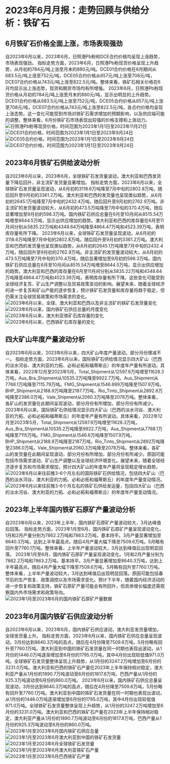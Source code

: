 # 2023年6月月报：走势回顾与供给分析：铁矿石
## **6月铁矿石价格全面上涨，市场表现强劲**
自2023年6月以来，2023年6月，日照港Pb粉和DCE合约价格均呈现上涨趋势，市场表现强劲。 指标走势方面，2023年6月，日照港Pb粉现货价格呈现上升趋势，从月初的784元/吨上涨至月末的880元/吨。DCE01合约价格在6月期间从683.5元/吨上涨至752元/吨，DCE05合约价格从657元/吨上涨至708元/吨，DCE07合约价格从743元/吨上涨至822.5元/吨。整体来看，铁矿石相关价格在6月均显示出上涨态势，现货和期货市场均有所增强。 2023年6月，日照港Pb粉现货价格从月初的784元/吨上涨至月末的880元/吨，显示出明显的上升趋势。DCE01合约价格从683.5元/吨上涨至752元/吨，DCE05合约价格从657元/吨上涨至708元/吨，DCE07合约价格从743元/吨上涨至822.5元/吨，各合约价格均呈现上涨态势。这一变化可能受到市场对铁矿石需求增加的预期影响，以及供应端可能的调整。整体来看，6月份铁矿石市场表现出较强的价格支撑和上涨动力。
        ![日照港Pb粉等现货价格，时间范围为2023年1月1日至2023年11月21日](assets/日照港Pb粉等现货价格，时间范围为2023年1月1日至2023年11月21日.png)
![DCE01合约价格，时间范围为2023年1月1日至2023年9月24日](assets/DCE01合约价格，时间范围为2023年1月1日至2023年9月24日.png)
![DCE05合约价格，时间范围为2023年1月1日至2023年9月24日](assets/DCE05合约价格，时间范围为2023年1月1日至2023年9月24日.png)
![DCE07合约价格，时间范围为2023年1月1日至2023年9月24日](assets/DCE07合约价格，时间范围为2023年1月1日至2023年9月24日.png)

## **2023年6月铁矿石供给波动分析**
自2023年6月以来，2023年6月，全球铁矿石发货量波动，澳大利亚和巴西发货量下降后回升，非主流矿发货量显著增加。 指标走势方面，2023年6月以来，全球铁矿石发货量呈现波动，从6月初的3118.6万吨降至7月中旬的2802.8万吨，随后回升至9月初的3361.2万吨。澳大利亚和巴西的发货量也呈现类似趋势，从6月初的2645.1万吨降至7月中旬的2432.4万吨，随后回升至9月初的2762.9万吨。非主流矿的发货量波动较大，从6月初的473.5万吨降至7月中旬的370.4万吨，随后显著增加至9月初的598.3万吨。国内铁矿石供应总量在6月至10月间从8515.54万吨增至8644.5万吨，显示出供应增加的趋势。澳大利亚和巴西的库存量在6月至11月间分别从5835.22万吨和4348.64万吨降至4864.47万吨和4523.39万吨，表明库存量有所下降。 2023年6月以来，全球铁矿石发货量呈现波动，从6月初的3118.6万吨降至7月中旬的2802.8万吨，随后回升至9月初的3361.2万吨。澳大利亚和巴西的发货量也呈现类似趋势，从6月初的2645.1万吨降至7月中旬的2432.4万吨，随后回升至9月初的2762.9万吨。非主流矿的发货量波动较大，从6月初的473.5万吨降至7月中旬的370.4万吨，随后显著增加至9月初的598.3万吨。国内铁矿石供应总量在6月至10月间从8515.54万吨增至8644.5万吨，显示出供应增加的趋势。澳大利亚和巴西的库存量在6月至11月间分别从5835.22万吨和4348.64万吨降至4864.47万吨和4523.39万吨，表明库存量有所下降。这些变化可能受到全球经济复苏、矿山生产调整以及贸易政策变动的影响。展望未来，随着全球经济的进一步复苏和矿山产能的逐步恢复，预计铁矿石发货量和库存量将趋于稳定，但仍需关注全球贸易政策和市场需求的变化。
        ![2023年6月以来，全球、澳大利亚和巴西以及非主流矿的铁矿石发货量变化](assets/2023年6月以来，全球、澳大利亚和巴西以及非主流矿的铁矿石发货量变化.png)
![2023年6月以来，国内铁矿石供应总量的月度变化](assets/2023年6月以来，国内铁矿石供应总量的月度变化.png)
![2023年6月以来，澳大利亚铁矿石库存量的变化](assets/2023年6月以来，澳大利亚铁矿石库存量的变化.png)
![2023年6月以来，巴西铁矿石库存量的变化](assets/2023年6月以来，巴西铁矿石库存量的变化.png)

## **四大矿山年度产量波动分析**
自2023年6月以来，2023年6月以来，四大矿山年度产量波动，部分月份增减不一。 指标走势方面，2023年6月以来，国际铁矿石供给情况显示四大矿山（巴西的淡水河谷、澳大利亚的力拓、必和必拓和福蒂斯丘）的年度年产量有所波动。具体来看，2022年12月至2023年5月，Total_Shipment从12597.9万吨增至11628.3万吨，Aus_Bra_Shipment从10535.2万吨降至9922.7万吨，Aus_Shipment从7768.1万吨降至7115.79万吨。FMG_Shipment从1546.699万吨降至1507.9万吨，BHP_Shipment从2188.9万吨降至2187.7万吨，Rio_Tinto_Shipment从2892.6万吨降至2386.0万吨，Vale_Shipment从2060.3万吨降至2078万吨。整体来看，各矿山的发货量在此期间呈现波动，部分月份有所增加，部分月份有所减少。 2023年6月以来，国际铁矿石供给情况显示四大矿山（巴西的淡水河谷、澳大利亚的力拓、必和必拓和福蒂斯丘）的年度年产量有所波动。具体来看，2022年12月至2023年5月，Total_Shipment从12597.9万吨增至11628.3万吨，Aus_Bra_Shipment从10535.2万吨降至9922.7万吨，Aus_Shipment从7768.1万吨降至7115万吨。FMG_Shipment从1546.6万吨降至1507.9万吨，BHP_Shipment从2188.9万吨降至2187万吨，Rio_Tinto_Shipment从2892万吨降至2386.0万吨，Vale_Shipment从2060.3万吨降至2078万吨。整体来看，各矿山的发货量在此期间呈现波动，部分月份有所增加，部分月份有所减少。原因可能包括市场需求波动、矿山生产调整以及全球经济环境变化。展望未来，随着全球经济逐步复苏和市场需求增加，预计四大矿山的年度年产量将呈现稳定增长趋势。
        ![2023年6月以来往前推3-6个月左右的国际铁矿石供给情况，包括四大矿山（巴西的淡水河谷、澳大利亚的力拓、必和必拓和福蒂斯丘）的年度年产量变动情况。](assets/2023年6月以来往前推3-6个月左右的国际铁矿石供给情况，包括四大矿山（巴西的淡水河谷、澳大利亚的力拓、必和必拓和福蒂斯丘）的年度年产量变动情况。.png)
![2023年6月以来往前推3-6个月左右的铁矿石供给发运量，包括四大矿山（巴西的淡水河谷、澳大利亚的力拓、必和必拓和福蒂斯丘）的年度年产量变动情况。](assets/2023年6月以来往前推3-6个月左右的铁矿石供给发运量，包括四大矿山（巴西的淡水河谷、澳大利亚的力拓、必和必拓和福蒂斯丘）的年度年产量变动情况。.png)

## **2023年上半年国内铁矿石原矿产量波动分析**
自2023年6月以来，2023年上半年，国内铁矿石原矿产量波动较大，3月达峰值后回落。 指标走势方面，2023年1月至6月，国内铁矿石原矿产量呈现波动变化。1月和2月产量分别为7862.2万吨和7863.2万吨，基本持平。3月产量显著增加至8640.3万吨，达到上半年最高点。随后4月产量大幅下降至7509.6万吨，5月略有回升至7760.1万吨。整体来看，上半年产量波动较大，3月达到峰值后出现明显回落。 2023年1月至6月，国内铁矿石原矿产量呈现波动变化。1月和2月产量分别为7862.2万吨和7863.2万吨，基本持平。3月产量显著增加至8640.3万吨，达到上半年最高点。随后4月产量大幅下降至7509.6万吨，5月略有回升至7760.1万吨。整体来看，上半年产量波动较大，3月达到峰值后出现明显回落。原因可能包括春节后的生产恢复、政策调控以及市场需求变化。预计下半年，随着国内经济活动的进一步恢复和政策支持，铁矿石原矿产量可能会有所回升，但具体增长幅度还需观察国内外市场需求和政策导向。
        ![2023年1月至2023年6月的国内铁矿石原矿产量数据](assets/2023年1月至2023年6月的国内铁矿石原矿产量数据.png)

## **2023年6月国内铁矿石供应波动分析**
自2023年6月以来，2023年6月，国内铁矿石供应波动，澳大利亚发货量增加，全球发货量上升。 指标走势方面，2023年6月以来，国内铁矿石供应总量呈现波动，3月份达到8640.3万吨的高点，随后在4月份降至7509.6万吨，5月份略有回升至7760.1万吨。澳大利亚到中国的铁矿石发货量在同一时期也表现出波动，从1月份的1446.0万吨逐渐增加至6月份的1795.0万吨，其中4月份出现较低值971.0万吨。全球铁矿石发货量整体呈现上升趋势，从1月份的3247.2万吨增加至6月份的3231.0万吨。澳大利亚和巴西的铁矿石产量在2023年上半年保持相对稳定，澳大利亚产量从1月份的1890.7万吨波动至6月份的1817.8万吨，巴西产量从1月份的925.3万吨波动至6月份的860.0万吨。 2023年6月以来，国内铁矿石供应总量呈现波动，3月份达到8640.3万吨的高点，随后在4月份降至7509.6万吨，5月份略有回升至7760.1万吨。澳大利亚到中国的铁矿石发货量在同一时期也表现出波动，从1月份的1446.0万吨逐渐增加至6月份的1795.0万吨，其中4月份出现较低值971.0万吨。全球铁矿石发货量整体呈现上升趋势，从1月份的3247.2万吨增加至6月份的3231.0万吨。澳大利亚和巴西的铁矿石产量在2023年上半年保持相对稳定，澳大利亚产量从1月份的1890.7万吨波动至6月份的1817.8万吨，巴西产量从1月份的925.3万吨波动至6月份的860.0万吨。
        ![2023年1月至2023年6月国内铁矿石供应总量](assets/2023年1月至2023年6月国内铁矿石供应总量.png)
![2023年1月至2023年6月澳大利亚到中国的铁矿石发货量](assets/2023年1月至2023年6月澳大利亚到中国的铁矿石发货量.png)
![2023年1月至2023年6月全球铁矿石发货量](assets/2023年1月至2023年6月全球铁矿石发货量.png)
![2023年1月至2023年6月澳大利亚铁矿石产量](assets/2023年1月至2023年6月澳大利亚铁矿石产量.png)
![2023年1月至2023年6月巴西铁矿石产量](assets/2023年1月至2023年6月巴西铁矿石产量.png)
